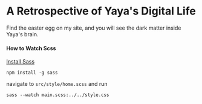 # A Retrospective of Yaya's Digital Life
Find the easter egg on my site, and you will see the dark matter inside Yaya's brain.

#### How to Watch Scss
[Install Sass](https://sass-lang.com/install)

```npm install -g sass```

navigate to ```src/style/home.scss``` and run

```sass --watch main.scss:../../style.css```
